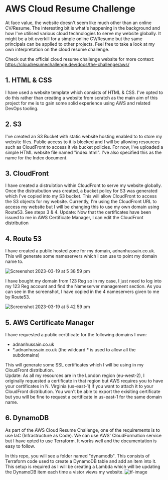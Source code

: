 # AWS Cloud Resume Challenge
At face value, the website doesn't seem like much other than an online CV/Resume. The interesting bit is what's happening in the background and how I've utilised various cloud technologies to serve my website globally. It might be a bit overkill for a simple online CV/Resume but the same principals can be applied to other projects. Feel free to take a look at my own interpretation on the cloud resume challenge.

Check out the official cloud resume challenge website for more context: https://cloudresumechallenge.dev/docs/the-challenge/aws/

## 1. HTML & CSS

I have used a website template which consists of HTML & CSS. I've opted to do this rather than creating a website from scratch as the main aim of this project for me is to gain some solid experience using AWS and related DevOps tooling.

## 2. S3

I've created an S3 Bucket with static website hosting enabled to to store my website files. Public access to it is blocked and I will be allowing resources such as CloudFront to access it via bucket policies. For now, I've uploaded a simple HTML website file named "index.html". I've also specified this as the name for the Index document.

## 3. CloudFront

I have created a distruibtion within CloudFront to serve my website globally. Once the distruibution was created, a bucket policy for S3 was generated which I've copied into my S3 bucket. This will allow CloudFront to access the S3 objects for my website. Currently, I'm using the CloudFront URL to access my website but I will be changing this to use my own domain using Route53. See steps 3 & 4.
Update: Now that the certificates have been issued to me in AWS Certificate Manager, I can edit the CloudFront distribution 

## 4. Route 53

I have created a public hosted zone for my domain, adnanhussain.co.uk. This will generate some nameservers which I can use to point my domain name to.

![Screenshot 2023-03-19 at 5 38 59 pm](https://user-images.githubusercontent.com/24739598/226206090-6bac13a5-9ac5-4987-aea7-063d48df3157.jpg)

I have bought my domain from 123 Reg so in my case, I just need to log into my 123 Reg account and find the Nameserver management section. As you can see in the screenshot, I have copied in the 4 nameservers given to me by Route53.    

![Screenshot 2023-03-19 at 5 42 59 pm](https://user-images.githubusercontent.com/24739598/226206319-3ab21b5b-cfbd-41e4-9e14-ce09f7d1b9e0.jpg)


## 5. AWS Certificate Manager

I have requested a public certificate for the following domains I own:   
- adnanhussain.co.uk      
- *.adnanhussain.co.uk (the wildcard * is used to allow all the subdomains)    

This will generate some SSL certificates which I will be using in my CloudFront distribution.    
Update: As all my resources are in the London region (eu-west-2), I originally requested a certificate in that region but AWS requires you to have your certificates in N. Virginia (us-east-1) if you want to attach it to your CloudFront distribution. You won't be able to export the exisiting certificate but you will be fine to request a certificate in us-east-1 for the same domain name.

## 6. DynamoDB

As part of the AWS Cloud Resume Challenge, one of the requirements is to use IaC (Infrastructure as Code). We can use AWS' CloudFormation service but I have opted to use Terraform. It works well and the documentation is easy to follow.

In this repo, you will see a folder named "dynamodb". This consists of Terraform code used to create a DynamoDB table and add an item into it. This setup is required as I will be creating a Lambda which will be updating the DynamoDB item each time a vistor views my website.
![tf-image](https://user-images.githubusercontent.com/24739598/226211233-45197937-d5cd-4ce1-8af4-c752b0b4ed42.png)

